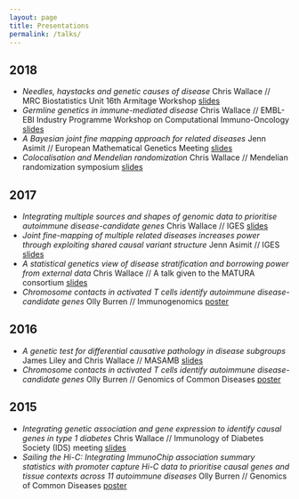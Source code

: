 ```yaml
---
layout: page
title: Presentations
permalink: /talks/
---
```


## 2018

- *Needles, haystacks and genetic causes of disease* Chris Wallace // MRC Biostatistics Unit 
16th Armitage Workshop <a href=" https://figshare.com/articles/Needles_haystacks_and_genetic_causes_of_disease/7415546" class="pure-button">slides</a>
- *Germline genetics in immune-mediated disease* Chris Wallace // EMBL-EBI Industry Programme Workshop on Computational Immuno-Oncology <a href="https://figshare.com/articles/Germline_genetics_in_immune-mediated_disease/6340418" class="pure-button">slides</a>
- *A Bayesian joint fine mapping approach for related diseases* Jenn Asimit // European Mathematical Genetics Meeting <a href="https://figshare.com/articles/Asimit_Jenn-EMGM2018_pdf/6323228" class="pure-button">slides</a>
- *Colocalisation and Mendelian randomization* Chris Wallace // Mendelian randomization symposium <a href="https://doi.org/10.6084/m9.figshare.6047072" class="pure-button">slides</a>

## 2017

- *Integrating multiple sources and shapes of genomic data to prioritise autoimmune disease-candidate genes* Chris Wallace // IGES <a href="https://ndownloader.figshare.com/files/9289894" class="pure-button">slides</a>
- *Joint fine-mapping of multiple  related diseases increases  power through exploiting  shared causal variant structure*  Jenn Asimit // IGES <a href="https://doi.org/10.6084/m9.figshare.5396836" class="pure-button">slides</a>
- *A statistical genetics view of disease stratification and borrowing power from external data* Chris Wallace // A talk given to the MATURA consortium <a href="https://ndownloader.figshare.com/files/8297507" class="pure-button">slides</a>
- *Chromosome contacts in activated T cells identify autoimmune disease-candidate genes* Olly Burren // Immunogenomics <a href="https://github.com/ollyburren/ollyburren.github.io/raw/master/resources/burren_immunogenomics_2017.pdf" class="pure-button">poster</a>



## 2016

- *A genetic test for differential causative pathology in disease subgroups* James Liley and Chris Wallace // MASAMB <a href="https://ndownloader.figshare.com/files/6294804" class="pure-button">slides</a>
- *Chromosome contacts in activated T cells identify autoimmune disease-candidate genes* Olly Burren // Genomics of Common Diseases <a href="https://github.com/ollyburren/ollyburren.github.io/raw/master/resources/burren_gcd_2016.pdf" class="pure-button">poster</a>



## 2015

- *Integrating genetic association and gene expression to identify causal genes in type 1 diabetes* Chris Wallace // Immunology of Diabetes Society (IDS) meeting <a href="https://ndownloader.figshare.com/files/2038598" class="pure-button">slides</a>
- *Sailing the Hi-C: Integrating ImmunoChip association summary statistics with promoter capture Hi-C data to prioritise causal genes and tissue contexts across 11 autoimmune diseases* Olly Burren // Genomics of Common Diseases <a href="https://github.com/ollyburren/ollyburren.github.io/raw/master/resources/BURREN_GCD2015.pdf" class="pure-button">poster</a>


